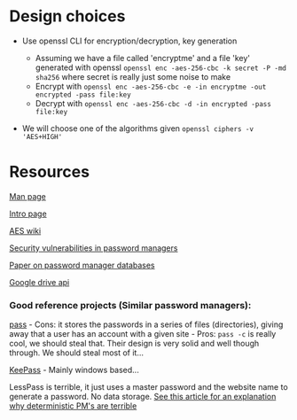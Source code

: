 # Design choices
- Use openssl CLI for encryption/decryption, key generation
    - Assuming we have a file called 'encryptme' and a file 'key' generated with openssl ``openssl enc -aes-256-cbc -k secret -P -md sha256`` where secret is really just some noise to make 
    - Encrypt with ``openssl enc -aes-256-cbc -e -in encryptme -out encrypted -pass file:key``
    - Decrypt with ``openssl enc -aes-256-cbc -d -in encrypted -pass file:key``

- We will choose one of the algorithms given ``openssl ciphers -v 'AES+HIGH'``

# Resources

[Man page](https://www.openssl.org/docs/man1.0.1/apps/openssl.html)

[Intro page](https://users.dcc.uchile.cl/~pcamacho/tutorial/crypto/openssl/openssl_intro.html)

[AES wiki](https://en.wikipedia.org/wiki/Advanced_Encryption_Standard)

[Security vulnerabilities in password managers](https://team-sik.org/trent_portfolio/password-manager-apps/)

[Paper on password manager databases](https://www.cs.ox.ac.uk/files/6487/pwvault.pdf)

[Google drive api](https://developers.google.com/drive/)

### Good reference projects (Similar password managers):

[pass](https://www.passwordstore.org/) - Cons: it stores the passwords in a series of files (directories), giving away that a user has an account with a given site - Pros: ``pass -c`` is really cool, we should steal that. Their design is very solid and well though through. We should steal most of it...

[KeePass](https://en.wikipedia.org/wiki/KeePass) - Mainly windows based...

LessPass is terrible, it just uses a master password and the website name to generate a password.
 No data storage. [See this article for an explanation why deterministic PM's are terrible](https://tonyarcieri.com/4-fatal-flaws-in-deterministic-password-managers)

